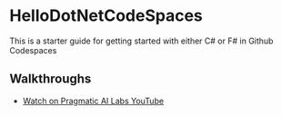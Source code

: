 # HelloDotNetCodeSpaces

This is a starter guide for getting started with either C# or F# in Github Codespaces


## Walkthroughs

* [Watch on Pragmatic AI Labs YouTube](https://www.youtube.com/watch?v=7kkDXf3I4sQ)

